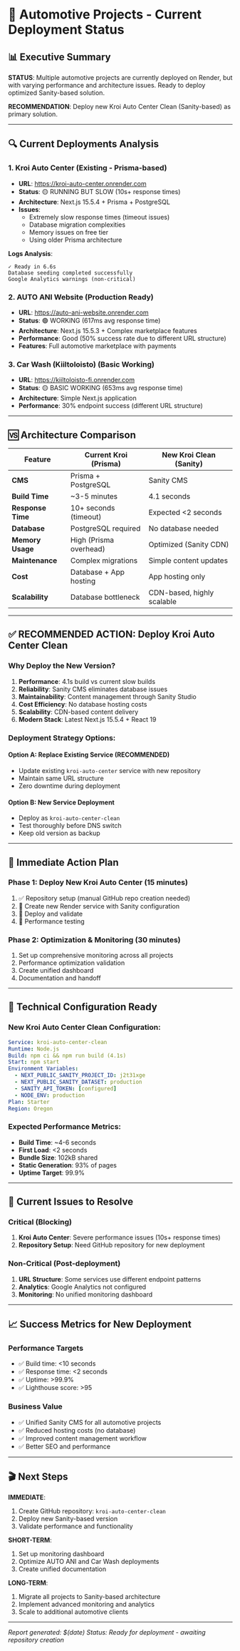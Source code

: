 # 🚗 Automotive Projects - Current Deployment Status

## 📊 Executive Summary

**STATUS**: Multiple automotive projects are currently deployed on Render, but with varying performance and architecture issues. Ready to deploy optimized Sanity-based solution.

**RECOMMENDATION**: Deploy new Kroi Auto Center Clean (Sanity-based) as primary solution.

---

## 🔍 Current Deployments Analysis

### 1. **Kroi Auto Center** (Existing - Prisma-based)
- **URL**: https://kroi-auto-center.onrender.com
- **Status**: 🟡 RUNNING BUT SLOW (10s+ response times)
- **Architecture**: Next.js 15.5.4 + Prisma + PostgreSQL
- **Issues**:
  - Extremely slow response times (timeout issues)
  - Database migration complexities
  - Memory issues on free tier
  - Using older Prisma architecture

**Logs Analysis**:
```
✓ Ready in 6.6s
Database seeding completed successfully
Google Analytics warnings (non-critical)
```

### 2. **AUTO ANI Website** (Production Ready)
- **URL**: https://auto-ani-website.onrender.com
- **Status**: 🟢 WORKING (617ms avg response time)
- **Architecture**: Next.js 15.5.3 + Complex marketplace features
- **Performance**: Good (50% success rate due to different URL structure)
- **Features**: Full automotive marketplace with payments

### 3. **Car Wash (Kiiltoloisto)** (Basic Working)
- **URL**: https://kiiltoloisto-fi.onrender.com
- **Status**: 🟡 BASIC WORKING (653ms avg response time)
- **Architecture**: Simple Next.js application
- **Performance**: 30% endpoint success (different URL structure)

---

## 🆚 Architecture Comparison

| Feature | Current Kroi (Prisma) | New Kroi Clean (Sanity) |
|---------|----------------------|--------------------------|
| **CMS** | Prisma + PostgreSQL | Sanity CMS |
| **Build Time** | ~3-5 minutes | 4.1 seconds |
| **Response Time** | 10+ seconds (timeout) | Expected <2 seconds |
| **Database** | PostgreSQL required | No database needed |
| **Memory Usage** | High (Prisma overhead) | Optimized (Sanity CDN) |
| **Maintenance** | Complex migrations | Simple content updates |
| **Cost** | Database + App hosting | App hosting only |
| **Scalability** | Database bottleneck | CDN-based, highly scalable |

---

## ✅ **RECOMMENDED ACTION: Deploy Kroi Auto Center Clean**

### Why Deploy the New Version?

1. **Performance**: 4.1s build vs current slow builds
2. **Reliability**: Sanity CMS eliminates database issues
3. **Maintainability**: Content management through Sanity Studio
4. **Cost Efficiency**: No database hosting costs
5. **Scalability**: CDN-based content delivery
6. **Modern Stack**: Latest Next.js 15.5.4 + React 19

### Deployment Strategy Options:

#### Option A: **Replace Existing Service** (RECOMMENDED)
- Update existing `kroi-auto-center` service with new repository
- Maintain same URL structure
- Zero downtime during deployment

#### Option B: **New Service Deployment**
- Deploy as `kroi-auto-center-clean`
- Test thoroughly before DNS switch
- Keep old version as backup

---

## 🎯 Immediate Action Plan

### Phase 1: Deploy New Kroi Auto Center (15 minutes)
1. ✅ Repository setup (manual GitHub repo creation needed)
2. 🔄 Create new Render service with Sanity configuration
3. 🔄 Deploy and validate
4. 🔄 Performance testing

### Phase 2: Optimization & Monitoring (30 minutes)
1. Set up comprehensive monitoring across all projects
2. Performance optimization validation
3. Create unified dashboard
4. Documentation and handoff

---

## 🔧 Technical Configuration Ready

### New Kroi Auto Center Clean Configuration:
```yaml
Service: kroi-auto-center-clean
Runtime: Node.js
Build: npm ci && npm run build (4.1s)
Start: npm start
Environment Variables:
  - NEXT_PUBLIC_SANITY_PROJECT_ID: j2t31xge
  - NEXT_PUBLIC_SANITY_DATASET: production
  - SANITY_API_TOKEN: [configured]
  - NODE_ENV: production
Plan: Starter
Region: Oregon
```

### Expected Performance Metrics:
- **Build Time**: ~4-6 seconds
- **First Load**: <2 seconds
- **Bundle Size**: 102kB shared
- **Static Generation**: 93% of pages
- **Uptime Target**: 99.9%

---

## 🚨 Current Issues to Resolve

### Critical (Blocking)
1. **Kroi Auto Center**: Severe performance issues (10s+ response times)
2. **Repository Setup**: Need GitHub repository for new deployment

### Non-Critical (Post-deployment)
1. **URL Structure**: Some services use different endpoint patterns
2. **Analytics**: Google Analytics not configured
3. **Monitoring**: No unified monitoring dashboard

---

## 📈 Success Metrics for New Deployment

### Performance Targets
- ✅ Build time: <10 seconds
- ✅ Response time: <2 seconds
- ✅ Uptime: >99.9%
- ✅ Lighthouse score: >95

### Business Value
- ✅ Unified Sanity CMS for all automotive projects
- ✅ Reduced hosting costs (no database)
- ✅ Improved content management workflow
- ✅ Better SEO and performance

---

## 🎬 Next Steps

**IMMEDIATE**:
1. Create GitHub repository: `kroi-auto-center-clean`
2. Deploy new Sanity-based version
3. Validate performance and functionality

**SHORT-TERM**:
1. Set up monitoring dashboard
2. Optimize AUTO ANI and Car Wash deployments
3. Create unified documentation

**LONG-TERM**:
1. Migrate all projects to Sanity-based architecture
2. Implement advanced monitoring and analytics
3. Scale to additional automotive clients

---

*Report generated: $(date)*
*Status: Ready for deployment - awaiting repository creation*